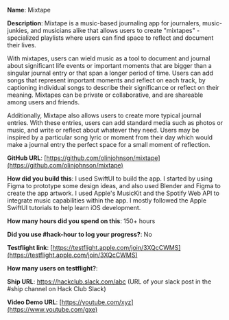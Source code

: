 **Name**: Mixtape

**Description**: 
Mixtape is a music-based journaling app for journalers, music-junkies, and musicians alike that allows users to create "mixtapes" - specialized playlists where users can find space to reflect and document their lives.

With mixtapes, users can wield music as a tool to document and journal about significant life events or important moments that are bigger than a singular journal entry or that span a longer period of time. Users can add songs that represent important moments and reflect on each track, by captioning individual songs to describe their significance or reflect on their meaning. Mixtapes can be private or collaborative, and are shareable among users and friends.

Additionally, Mixtape also allows users to create more typical journal entries. With these entries, users can add standard media such as photos or music, and write or reflect about whatever they need. Users may be inspired by a particular song lyric or moment from their day which would make a journal entry the perfect space for a small moment of reflection.

**GitHub URL**: [https://github.com/olinjohnson/mixtape](https://github.com/olinjohnson/mixtape)

**How did you build this**: I used SwiftUI to build the app. I started by using Figma to prototype some design ideas, and also used Blender and Figma to create the app artwork. I used Apple's MusicKit and the Spotify Web API to integrate music capabilities within the app. I mostly followed the Apple SwiftUI tutorials to help learn iOS development.

**How many hours did you spend on this**: 150+ hours

**Did you use #hack-hour to log your progress?**: No

**Testflight link**: [https://testflight.apple.com/join/3XQcCWMS](https://testflight.apple.com/join/3XQcCWMS)

**How many users on testflight?**:

**Ship URL**: https://hackclub.slack.com/abc (URL of your slack post in the #ship channel on Hack Club Slack)

**Video Demo URL**: [https://youtube.com/xyz](https://www.youtube.com/gxe)

